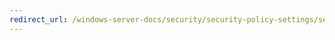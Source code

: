 ```yaml
---
redirect_url: /windows-server-docs/security/security-policy-settings/security-options/system-settings-optional-subsystems.md
---
```

